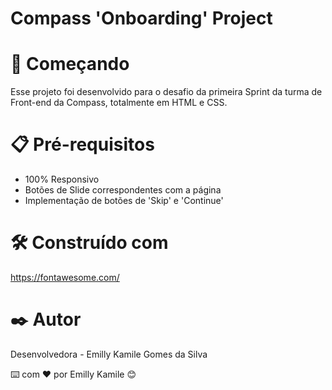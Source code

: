 # Compass 'Onboarding' Project

# 🚀 Começando
Esse projeto foi desenvolvido para o desafio da primeira Sprint da turma de Front-end da Compass, totalmente em HTML e CSS.

# 📋 Pré-requisitos
- 100% Responsivo
- Botões de Slide correspondentes com a página
- Implementação de botões de 'Skip' e 'Continue'

# 🛠️ Construído com
https://fontawesome.com/

# ✒️ Autor
Desenvolvedora - Emilly Kamile Gomes da Silva

⌨️ com ❤️ por Emilly Kamile 😊
